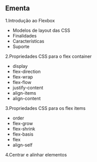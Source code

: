 ## Ementa

1.Introdução ao Flexbox
- Modelos de layout das CSS
- Finalidades
- Características
- Suporte

2.Propriedades CSS para o flex container
- display
- flex-direction
- flex-wrap
- flex-flow
- justify-content
- align-items
- align-content

3.Propriedades CSS para os flex items
- order
- flex-grow
- flex-shrink
- flex-basis
- flex
- align-self

4.Centrar e alinhar elementos
